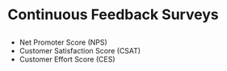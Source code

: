 # Continuous Feedback Surveys

<!--
https://www.gartner.com/smarterwithgartner/unveiling-the-new-and-improved-customer-effort-score/
-->

##

- Net Promoter Score (NPS)
- Customer Satisfaction Score (CSAT)
- Customer Effort Score (CES)
